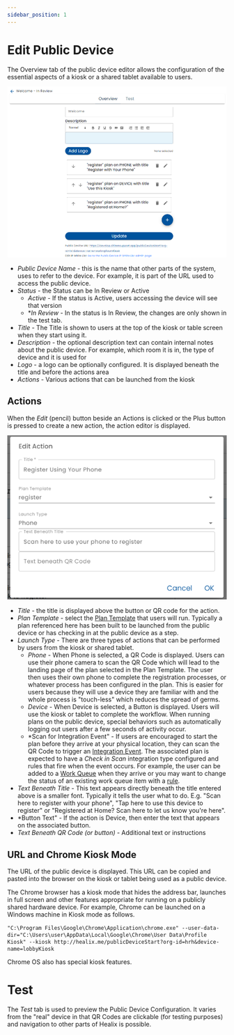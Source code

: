 ```yaml
---
sidebar_position: 1
---
```


# Edit Public Device

The Overview tab of the public device editor allows the configuration of the essential aspects of a kiosk or a shared tablet available to users.

![Edit Public Device](./img/edit-public-device.png)

* *Public Device Name* - this is the name that other parts of the system, uses to refer to the device.  For example, it is part of the URL used to access the public device.
* *Status* - the Status can be In Review or Active
  * *Active* - If the status is Active, users accessing the device will see that version
  * **In Review* - In the status is In Review, the changes are only shown in the test tab.  
* *Title* - The Title is shown to users at the top of the kiosk or table screen when they start using it.
* *Description* - the optional description text can contain internal notes about the public device.  For example, which room it is in, the type of device and it is used for
* *Logo* - a logo can be optionally configured.  It is displayed beneath the title and before the actions area
* *Actions* - Various actions that can be launched from the kiosk

## Actions

When the *Edit* (pencil) button beside an Actions is clicked or the Plus button is pressed to create a new action, the action editor is displayed.

![Edit Action](./img/edit-action.png)

* *Title* - the title is displayed above the button or QR code for the action.
* *Plan Template* - select the [Plan Template](../../creating-plans/creating-a-plan) that users will run.  Typically a plan referenced here has been built to be launched from the public device or has checking in at the public device as a step.
* *Launch Type* - There are three types of actions that can be performed by users from the kiosk or shared tablet.
  * *Phone* - When Phone is selected, a QR Code is displayed.  Users can use their phone camera to scan the QR Code which will lead to the landing page of the plan selected in the Plan Template.  The user then uses their own phone to complete the registration processes, or whatever process has been configured in the plan. This is easier for users because they will use a device they are familiar with and the whole process is "touch-less" which reduces the spread of germs.
  * *Device* - When Device is selected, a Button is displayed.  Users will use the kiosk or tablet to complete the workflow.  When running plans on the public device, special behaviors such as automatically logging out users after a few seconds of activity occur.
  * *Scan for Integration Event" - If users are encouraged to start the plan before they arrive at your physical location, they can scan the QR Code to trigger an [Integration Event](../../integration/).  The associated plan is expected to have a *Check in Scan* integration type configured and rules that fire when the event occurs.  For example, the user can be added to a [Work Queue](../../work-queues/creating-work-queues) when they arrive or you may want to change the status of an existing work queue item with a [rule](../../creating-plans/rules/).
* *Text Beneath Title* - This text appears directly beneath the title entered above is a smaller font.  Typically it tells the user what to do. E.g. "Scan here to register with your phone", "Tap here to use this device to register" or "Registered at Home? Scan here to let us know you're here".
* *Button Text" - If the action is Device, then enter the text that appears on the associated button.
* *Text Beneath QR Code (or button)* - Additional text or instructions

## URL and Chrome Kiosk Mode

The URL of the public device is displayed.  This URL can be copied and pasted into the browser on the kiosk or tablet being used as a public device.

The Chrome browser has a kiosk mode that hides the address bar, launches in full screen and other features appropriate for running on a publicly shared hardware device.  For example, Chrome can be launched on a Windows machine in Kiosk mode as follows.  

```
"C:\Program Files\Google\Chrome\Application\chrome.exe" --user-data-dir="C:\Users\user\AppData\Local\Google\Chrome\User Data\Profile Kiosk" --kiosk http://healix.me/publicDeviceStart?org-id=hrh&device-name=lobbyKiosk
```

Chrome OS also has special kiosk features.


# Test

The *Test* tab is used to preview the Public Device Configuration. It varies from the "real" device in that QR Codes are clickable (for testing purposes) and navigation to other parts of Healix is possible.




